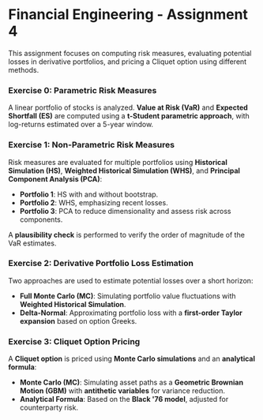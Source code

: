 # Financial Engineering - Assignment 4

This assignment focuses on computing risk measures, evaluating potential losses in derivative portfolios, and pricing a Cliquet option using different methods.

### Exercise 0: Parametric Risk Measures

A linear portfolio of stocks is analyzed. **Value at Risk (VaR)** and **Expected Shortfall (ES)** are computed using a **t-Student parametric approach**, with log-returns estimated over a 5-year window.

### Exercise 1: Non-Parametric Risk Measures

Risk measures are evaluated for multiple portfolios using **Historical Simulation (HS)**, **Weighted Historical Simulation (WHS)**, and **Principal Component Analysis (PCA)**:

- **Portfolio 1**: HS with and without bootstrap.
- **Portfolio 2**: WHS, emphasizing recent losses.
- **Portfolio 3**: PCA to reduce dimensionality and assess risk across components.

A **plausibility check** is performed to verify the order of magnitude of the VaR estimates.

### Exercise 2: Derivative Portfolio Loss Estimation

Two approaches are used to estimate potential losses over a short horizon:

- **Full Monte Carlo (MC)**: Simulating portfolio value fluctuations with **Weighted Historical Simulation**.
- **Delta-Normal**: Approximating portfolio loss with a **first-order Taylor expansion** based on option Greeks.

### Exercise 3: Cliquet Option Pricing

A **Cliquet option** is priced using **Monte Carlo simulations** and an **analytical formula**:

- **Monte Carlo (MC)**: Simulating asset paths as a **Geometric Brownian Motion (GBM)** with **antithetic variables** for variance reduction.
- **Analytical Formula**: Based on the **Black '76 model**, adjusted for counterparty risk.
